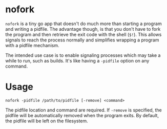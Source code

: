 nofork
======

`nofork` is a tiny go app that doesn't do much more than starting a program and
writing a pidfile. The advantage though, is that you don't have to fork the
program and then retrieve the exit code with the shell (`$!`). This allows
signals to reach the process normally and simplifies wrapping a program with a
pidfile mechanism.

The intended use case is to enable signaling processes which may take a while
to run, such as builds. It's like having a `-pidfile` option on any command.

Usage
=====

`nofork -pidfile /path/to/pidfile [-remove] <command>`

The pidfile location and command are required. If `-remove` is specified, the
pidfile will be automatically removed when the program exits. By default, the
pidfile will be left on the filesystem.
